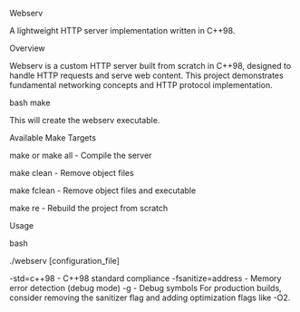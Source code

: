Webserv

A lightweight HTTP server implementation written in C++98.

Overview

Webserv is a custom HTTP server built from scratch in C++98, designed to handle HTTP requests and serve web content. This project demonstrates fundamental networking concepts and HTTP protocol implementation.

bash
make

This will create the webserv executable.

Available Make Targets

make or make all - Compile the server

make clean - Remove object files

make fclean - Remove object files and executable

make re - Rebuild the project from scratch

Usage

bash

./webserv [configuration_file]

-std=c++98 - C++98 standard compliance
-fsanitize=address - Memory error detection (debug mode)
-g - Debug symbols
For production builds, consider removing the sanitizer flag and adding optimization flags like -O2.
